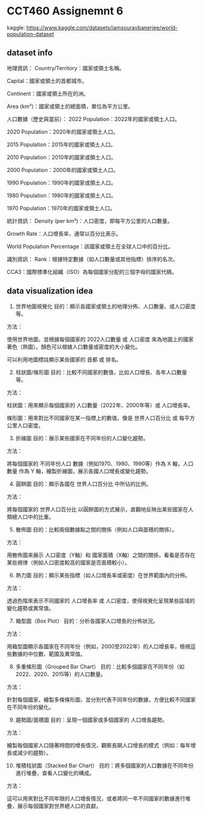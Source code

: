 # CCT460 Assignemnt 6

kaggle: https://www.kaggle.com/datasets/iamsouravbanerjee/world-population-dataset

## dataset info

地理資訊：
Country/Territory：國家或領土名稱。

Capital：國家或領土的首都城市。

Continent：國家或領土所在的洲。

Area (km²)：國家或領土的總面積，單位為平方公里。

人口數據（歷史與當前）：
2022 Population：2022年的國家或領土人口。

2020 Population：2020年的國家或領土人口。

2015 Population：2015年的國家或領土人口。

2010 Population：2010年的國家或領土人口。

2000 Population：2000年的國家或領土人口。

1990 Population：1990年的國家或領土人口。

1980 Population：1980年的國家或領土人口。

1970 Population：1970年的國家或領土人口。

統計資訊：
Density (per km²)：人口密度，即每平方公里的人口數量。

Growth Rate：人口增長率，通常以百分比表示。

World Population Percentage：該國家或領土在全球人口中的百分比。

識別資訊：
Rank：根據特定數據（如人口數量或其他指標）排序的名次。

CCA3：國際標準化組織（ISO）為每個國家分配的三個字母的國家代碼。

## data visualization idea

1. 世界地圖視覺化
目的：顯示各國家或領土的地理分佈、人口數量、或人口密度等。

方法：

使用世界地圖，並根據每個國家的 2022人口數量 或 人口密度 來為地圖上的國家著色（熱圖）。顏色可以根據人口數量或密度的大小變化。

可以利用地圖標註顯示某些國家的 首都 或 排名。

2. 柱狀圖/條形圖
目的：比較不同國家的數值，比如人口增長、各年人口數量等。

方法：

柱狀圖：用來顯示每個國家的 人口數量（2022年、2000年等）或 人口增長率。

條形圖：用來對比不同國家在某一指標上的數值，像是 世界人口百分比 或 每平方公里人口密度。

3. 折線圖
目的：展示某些國家在不同年份的人口變化趨勢。

方法：

將每個國家的 不同年份人口 數據（例如1970、1980、1990等）作為 X 軸，人口數量 作為 Y 軸，繪製折線圖，展示各國人口增長或變化趨勢。

4. 圓餅圖
目的：顯示各國在 世界人口百分比 中所佔的比例。

方法：

將每個國家的 世界人口百分比 以圓餅圖的方式展示，直觀地反映出某些國家在人類總人口中的比重。

5. 散佈圖
目的：比較兩個數據點之間的關係（例如人口與面積的關係）。

方法：

用散佈圖來展示 人口密度（Y軸）和 國家面積（X軸）之間的關係，看看是否存在某些規律（例如人口密度較高的國家是否面積較小）。

6. 熱力圖
目的：顯示某些指標（如人口增長率或密度）在世界範圍內的分佈。

方法：

透過色階來表示不同國家的 人口增長率 或 人口密度，使得視覺化呈現某些區域的變化趨勢或異常值。

7. 箱型圖（Box Plot）
目的：分析各國家人口增長的分佈狀況。

方法：

用箱型圖顯示各國家在不同年份（例如，2000至2022年）的人口增長率，檢視這些數據的中位數、範圍及異常值。

8. 多重條形圖（Grouped Bar Chart）
目的：比較多個國家在不同年份（如2022、2020、2015等）的人口數量。

方法：

針對每個國家，繪製多條條形圖，並分別代表不同年份的數據，方便比較不同國家在不同年份的變化。

9. 趨勢圖/面積圖
目的：呈現一個國家或多個國家的 人口增長趨勢。

方法：

繪製每個國家人口隨著時間的增長情況，觀察長期人口增長的模式（例如：每年增長或減少的趨勢）。

10. 堆積柱狀圖（Stacked Bar Chart）
目的：將多個國家的人口數據在不同年份進行堆疊，查看人口變化的構成。

方法：

這可以用來對比不同年限的人口增長情況，或者將同一年不同國家的數據進行堆疊，展示每個國家對世界總人口的貢獻。
